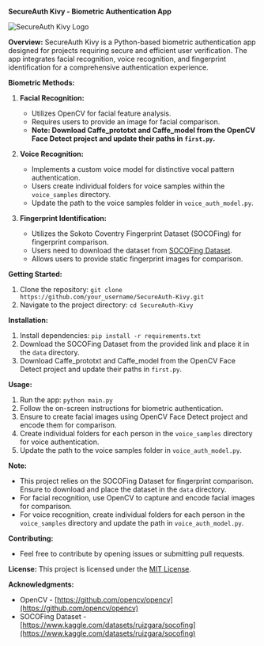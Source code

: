 **SecureAuth Kivy - Biometric Authentication App**

![SecureAuth Kivy Logo](url_to_logo)

**Overview:**
SecureAuth Kivy is a Python-based biometric authentication app designed for projects requiring secure and efficient user verification. The app integrates facial recognition, voice recognition, and fingerprint identification for a comprehensive authentication experience.

**Biometric Methods:**
1. **Facial Recognition:**
   - Utilizes OpenCV for facial feature analysis.
   - Requires users to provide an image for facial comparison.
   - **Note: Download Caffe_prototxt and Caffe_model from the OpenCV Face Detect project and update their paths in `first.py`.**

2. **Voice Recognition:**
   - Implements a custom voice model for distinctive vocal pattern authentication.
   - Users create individual folders for voice samples within the `voice_samples` directory.
   - Update the path to the voice samples folder in `voice_auth_model.py`.

3. **Fingerprint Identification:**
   - Utilizes the Sokoto Coventry Fingerprint Dataset (SOCOFing) for fingerprint comparison.
   - Users need to download the dataset from [SOCOFing Dataset](https://www.kaggle.com/datasets/ruizgara/socofing).
   - Allows users to provide static fingerprint images for comparison.

**Getting Started:**
1. Clone the repository: `git clone https://github.com/your_username/SecureAuth-Kivy.git`
2. Navigate to the project directory: `cd SecureAuth-Kivy`

**Installation:**
1. Install dependencies: `pip install -r requirements.txt`
2. Download the SOCOFing Dataset from the provided link and place it in the `data` directory.
3. Download Caffe_prototxt and Caffe_model from the OpenCV Face Detect project and update their paths in `first.py`.

**Usage:**
1. Run the app: `python main.py`
2. Follow the on-screen instructions for biometric authentication.
3. Ensure to create facial images using OpenCV Face Detect project and encode them for comparison.
4. Create individual folders for each person in the `voice_samples` directory for voice authentication.
5. Update the path to the voice samples folder in `voice_auth_model.py`.

**Note:**
- This project relies on the SOCOFing Dataset for fingerprint comparison. Ensure to download and place the dataset in the `data` directory.
- For facial recognition, use OpenCV to capture and encode facial images for comparison.
- For voice recognition, create individual folders for each person in the `voice_samples` directory and update the path in `voice_auth_model.py`.

**Contributing:**
- Feel free to contribute by opening issues or submitting pull requests.

**License:**
This project is licensed under the [MIT License](LICENSE).

**Acknowledgments:**
- OpenCV - [https://github.com/opencv/opencv](https://github.com/opencv/opencv)
- SOCOFing Dataset - [https://www.kaggle.com/datasets/ruizgara/socofing](https://www.kaggle.com/datasets/ruizgara/socofing)
